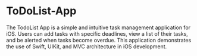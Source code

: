 # ToDoList-App
The TodoList App is a simple and intuitive task management application for iOS. Users can add tasks with specific deadlines, view a list of their tasks, and be alerted when tasks become overdue. This application demonstrates the use of Swift, UIKit, and MVC architecture in iOS development.
